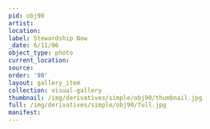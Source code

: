 ```yaml
---
pid: obj90
artist: 
location: 
label: Stewardship Now
_date: 6/11/06
object_type: photo
current_location: 
source: 
order: '90'
layout: gallery_item
collection: visual-gallery
thumbnail: /img/derivatives/simple/obj90/thumbnail.jpg
full: /img/derivatives/simple/obj90/full.jpg
manifest: 
---
```

